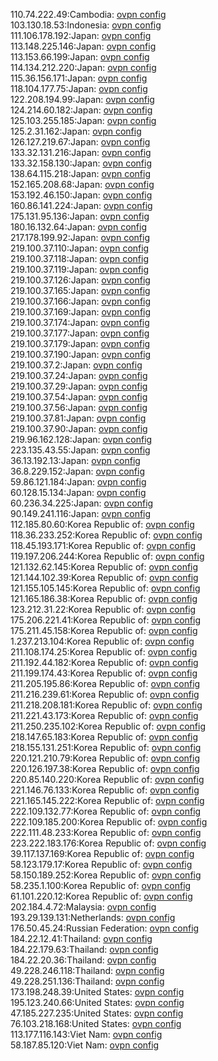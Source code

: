 110.74.222.49:Cambodia: [ovpn config](vpn/110_74_222_49.ovpn)  
103.130.18.53:Indonesia: [ovpn config](vpn/103_130_18_53.ovpn)  
111.106.178.192:Japan: [ovpn config](vpn/111_106_178_192.ovpn)  
113.148.225.146:Japan: [ovpn config](vpn/113_148_225_146.ovpn)  
113.153.66.199:Japan: [ovpn config](vpn/113_153_66_199.ovpn)  
114.134.212.220:Japan: [ovpn config](vpn/114_134_212_220.ovpn)  
115.36.156.171:Japan: [ovpn config](vpn/115_36_156_171.ovpn)  
118.104.177.75:Japan: [ovpn config](vpn/118_104_177_75.ovpn)  
122.208.194.99:Japan: [ovpn config](vpn/122_208_194_99.ovpn)  
124.214.60.182:Japan: [ovpn config](vpn/124_214_60_182.ovpn)  
125.103.255.185:Japan: [ovpn config](vpn/125_103_255_185.ovpn)  
125.2.31.162:Japan: [ovpn config](vpn/125_2_31_162.ovpn)  
126.127.219.67:Japan: [ovpn config](vpn/126_127_219_67.ovpn)  
133.32.131.216:Japan: [ovpn config](vpn/133_32_131_216.ovpn)  
133.32.158.130:Japan: [ovpn config](vpn/133_32_158_130.ovpn)  
138.64.115.218:Japan: [ovpn config](vpn/138_64_115_218.ovpn)  
152.165.208.68:Japan: [ovpn config](vpn/152_165_208_68.ovpn)  
153.192.46.150:Japan: [ovpn config](vpn/153_192_46_150.ovpn)  
160.86.141.224:Japan: [ovpn config](vpn/160_86_141_224.ovpn)  
175.131.95.136:Japan: [ovpn config](vpn/175_131_95_136.ovpn)  
180.16.132.64:Japan: [ovpn config](vpn/180_16_132_64.ovpn)  
217.178.199.92:Japan: [ovpn config](vpn/217_178_199_92.ovpn)  
219.100.37.110:Japan: [ovpn config](vpn/219_100_37_110.ovpn)  
219.100.37.118:Japan: [ovpn config](vpn/219_100_37_118.ovpn)  
219.100.37.119:Japan: [ovpn config](vpn/219_100_37_119.ovpn)  
219.100.37.126:Japan: [ovpn config](vpn/219_100_37_126.ovpn)  
219.100.37.165:Japan: [ovpn config](vpn/219_100_37_165.ovpn)  
219.100.37.166:Japan: [ovpn config](vpn/219_100_37_166.ovpn)  
219.100.37.169:Japan: [ovpn config](vpn/219_100_37_169.ovpn)  
219.100.37.174:Japan: [ovpn config](vpn/219_100_37_174.ovpn)  
219.100.37.177:Japan: [ovpn config](vpn/219_100_37_177.ovpn)  
219.100.37.179:Japan: [ovpn config](vpn/219_100_37_179.ovpn)  
219.100.37.190:Japan: [ovpn config](vpn/219_100_37_190.ovpn)  
219.100.37.2:Japan: [ovpn config](vpn/219_100_37_2.ovpn)  
219.100.37.24:Japan: [ovpn config](vpn/219_100_37_24.ovpn)  
219.100.37.29:Japan: [ovpn config](vpn/219_100_37_29.ovpn)  
219.100.37.54:Japan: [ovpn config](vpn/219_100_37_54.ovpn)  
219.100.37.56:Japan: [ovpn config](vpn/219_100_37_56.ovpn)  
219.100.37.81:Japan: [ovpn config](vpn/219_100_37_81.ovpn)  
219.100.37.90:Japan: [ovpn config](vpn/219_100_37_90.ovpn)  
219.96.162.128:Japan: [ovpn config](vpn/219_96_162_128.ovpn)  
223.135.43.55:Japan: [ovpn config](vpn/223_135_43_55.ovpn)  
36.13.192.13:Japan: [ovpn config](vpn/36_13_192_13.ovpn)  
36.8.229.152:Japan: [ovpn config](vpn/36_8_229_152.ovpn)  
59.86.121.184:Japan: [ovpn config](vpn/59_86_121_184.ovpn)  
60.128.15.134:Japan: [ovpn config](vpn/60_128_15_134.ovpn)  
60.236.34.225:Japan: [ovpn config](vpn/60_236_34_225.ovpn)  
90.149.241.116:Japan: [ovpn config](vpn/90_149_241_116.ovpn)  
112.185.80.60:Korea Republic of: [ovpn config](vpn/112_185_80_60.ovpn)  
118.36.233.252:Korea Republic of: [ovpn config](vpn/118_36_233_252.ovpn)  
118.45.193.171:Korea Republic of: [ovpn config](vpn/118_45_193_171.ovpn)  
119.197.206.244:Korea Republic of: [ovpn config](vpn/119_197_206_244.ovpn)  
121.132.62.145:Korea Republic of: [ovpn config](vpn/121_132_62_145.ovpn)  
121.144.102.39:Korea Republic of: [ovpn config](vpn/121_144_102_39.ovpn)  
121.155.105.145:Korea Republic of: [ovpn config](vpn/121_155_105_145.ovpn)  
121.165.186.38:Korea Republic of: [ovpn config](vpn/121_165_186_38.ovpn)  
123.212.31.22:Korea Republic of: [ovpn config](vpn/123_212_31_22.ovpn)  
175.206.221.41:Korea Republic of: [ovpn config](vpn/175_206_221_41.ovpn)  
175.211.45.158:Korea Republic of: [ovpn config](vpn/175_211_45_158.ovpn)  
1.237.213.104:Korea Republic of: [ovpn config](vpn/1_237_213_104.ovpn)  
211.108.174.25:Korea Republic of: [ovpn config](vpn/211_108_174_25.ovpn)  
211.192.44.182:Korea Republic of: [ovpn config](vpn/211_192_44_182.ovpn)  
211.199.174.43:Korea Republic of: [ovpn config](vpn/211_199_174_43.ovpn)  
211.205.195.86:Korea Republic of: [ovpn config](vpn/211_205_195_86.ovpn)  
211.216.239.61:Korea Republic of: [ovpn config](vpn/211_216_239_61.ovpn)  
211.218.208.181:Korea Republic of: [ovpn config](vpn/211_218_208_181.ovpn)  
211.221.43.173:Korea Republic of: [ovpn config](vpn/211_221_43_173.ovpn)  
211.250.235.102:Korea Republic of: [ovpn config](vpn/211_250_235_102.ovpn)  
218.147.65.183:Korea Republic of: [ovpn config](vpn/218_147_65_183.ovpn)  
218.155.131.251:Korea Republic of: [ovpn config](vpn/218_155_131_251.ovpn)  
220.121.210.79:Korea Republic of: [ovpn config](vpn/220_121_210_79.ovpn)  
220.126.197.38:Korea Republic of: [ovpn config](vpn/220_126_197_38.ovpn)  
220.85.140.220:Korea Republic of: [ovpn config](vpn/220_85_140_220.ovpn)  
221.146.76.133:Korea Republic of: [ovpn config](vpn/221_146_76_133.ovpn)  
221.165.145.222:Korea Republic of: [ovpn config](vpn/221_165_145_222.ovpn)  
222.109.132.77:Korea Republic of: [ovpn config](vpn/222_109_132_77.ovpn)  
222.109.185.200:Korea Republic of: [ovpn config](vpn/222_109_185_200.ovpn)  
222.111.48.233:Korea Republic of: [ovpn config](vpn/222_111_48_233.ovpn)  
223.222.183.176:Korea Republic of: [ovpn config](vpn/223_222_183_176.ovpn)  
39.117.137.169:Korea Republic of: [ovpn config](vpn/39_117_137_169.ovpn)  
58.123.179.17:Korea Republic of: [ovpn config](vpn/58_123_179_17.ovpn)  
58.150.189.252:Korea Republic of: [ovpn config](vpn/58_150_189_252.ovpn)  
58.235.1.100:Korea Republic of: [ovpn config](vpn/58_235_1_100.ovpn)  
61.101.220.12:Korea Republic of: [ovpn config](vpn/61_101_220_12.ovpn)  
202.184.4.72:Malaysia: [ovpn config](vpn/202_184_4_72.ovpn)  
193.29.139.131:Netherlands: [ovpn config](vpn/193_29_139_131.ovpn)  
176.50.45.24:Russian Federation: [ovpn config](vpn/176_50_45_24.ovpn)  
184.22.12.41:Thailand: [ovpn config](vpn/184_22_12_41.ovpn)  
184.22.179.63:Thailand: [ovpn config](vpn/184_22_179_63.ovpn)  
184.22.20.36:Thailand: [ovpn config](vpn/184_22_20_36.ovpn)  
49.228.246.118:Thailand: [ovpn config](vpn/49_228_246_118.ovpn)  
49.228.251.136:Thailand: [ovpn config](vpn/49_228_251_136.ovpn)  
173.198.248.39:United States: [ovpn config](vpn/173_198_248_39.ovpn)  
195.123.240.66:United States: [ovpn config](vpn/195_123_240_66.ovpn)  
47.185.227.235:United States: [ovpn config](vpn/47_185_227_235.ovpn)  
76.103.218.168:United States: [ovpn config](vpn/76_103_218_168.ovpn)  
113.177.116.143:Viet Nam: [ovpn config](vpn/113_177_116_143.ovpn)  
58.187.85.120:Viet Nam: [ovpn config](vpn/58_187_85_120.ovpn)  
